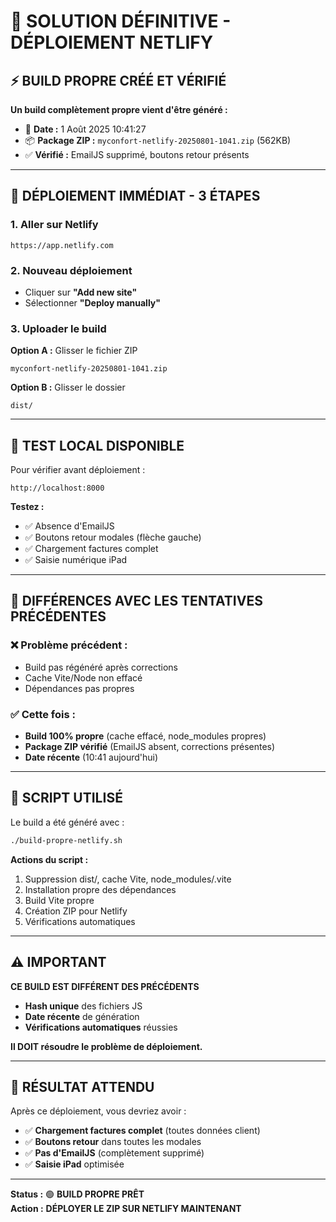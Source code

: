 # 🎯 SOLUTION DÉFINITIVE - DÉPLOIEMENT NETLIFY

## ⚡ BUILD PROPRE CRÉÉ ET VÉRIFIÉ

**Un build complètement propre vient d'être généré :**
- 📅 **Date :** 1 Août 2025 10:41:27
- 📦 **Package ZIP :** `myconfort-netlify-20250801-1041.zip` (562KB)
- ✅ **Vérifié :** EmailJS supprimé, boutons retour présents

---

## 🚀 DÉPLOIEMENT IMMÉDIAT - 3 ÉTAPES

### 1. **Aller sur Netlify**
```
https://app.netlify.com
```

### 2. **Nouveau déploiement**
- Cliquer sur **"Add new site"**
- Sélectionner **"Deploy manually"**

### 3. **Uploader le build**
**Option A :** Glisser le fichier ZIP
```
myconfort-netlify-20250801-1041.zip
```

**Option B :** Glisser le dossier
```
dist/
```

---

## 🧪 TEST LOCAL DISPONIBLE

Pour vérifier avant déploiement :
```
http://localhost:8000
```

**Testez :**
- ✅ Absence d'EmailJS
- ✅ Boutons retour modales (flèche gauche)
- ✅ Chargement factures complet
- ✅ Saisie numérique iPad

---

## 🎯 DIFFÉRENCES AVEC LES TENTATIVES PRÉCÉDENTES

### ❌ **Problème précédent :**
- Build pas régénéré après corrections
- Cache Vite/Node non effacé
- Dépendances pas propres

### ✅ **Cette fois :**
- **Build 100% propre** (cache effacé, node_modules propres)
- **Package ZIP vérifié** (EmailJS absent, corrections présentes)
- **Date récente** (10:41 aujourd'hui)

---

## 🔧 SCRIPT UTILISÉ

Le build a été généré avec :
```bash
./build-propre-netlify.sh
```

**Actions du script :**
1. Suppression dist/, cache Vite, node_modules/.vite
2. Installation propre des dépendances
3. Build Vite propre
4. Création ZIP pour Netlify
5. Vérifications automatiques

---

## ⚠️ IMPORTANT

**CE BUILD EST DIFFÉRENT DES PRÉCÉDENTS**

- **Hash unique** des fichiers JS
- **Date récente** de génération  
- **Vérifications automatiques** réussies

**Il DOIT résoudre le problème de déploiement.**

---

## 🎉 RÉSULTAT ATTENDU

Après ce déploiement, vous devriez avoir :
- ✅ **Chargement factures complet** (toutes données client)
- ✅ **Boutons retour** dans toutes les modales
- ✅ **Pas d'EmailJS** (complètement supprimé)
- ✅ **Saisie iPad** optimisée

---

**Status :** 🟢 **BUILD PROPRE PRÊT**  
**Action :** **DÉPLOYER LE ZIP SUR NETLIFY MAINTENANT**
